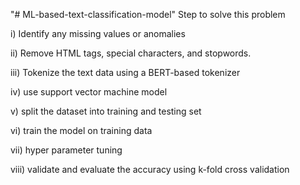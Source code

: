 "# ML-based-text-classification-model" 
Step to solve this problem

i) Identify any missing values or anomalies

ii) Remove HTML tags, special characters, and stopwords.

iii) Tokenize the text data using a BERT-based tokenizer

iv) use support vector machine model

v) split the dataset into training and testing set

vi) train the model on training data

vii) hyper parameter tuning

viii) validate and evaluate the accuracy using k-fold cross validation
